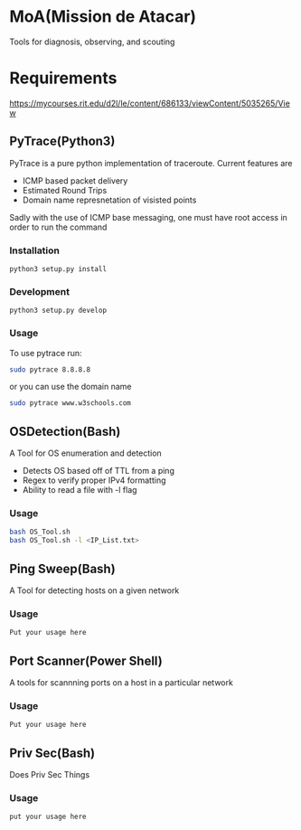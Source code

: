 # MoA(Mission de Atacar)
Tools for diagnosis, observing, and scouting

# Requirements
https://mycourses.rit.edu/d2l/le/content/686133/viewContent/5035265/View

## PyTrace(Python3)
PyTrace is a pure python implementation of traceroute. Current features are
* ICMP based packet delivery
* Estimated Round Trips
* Domain name represnetation of visisted points

Sadly with the use of ICMP base messaging, one must have root access in order to run the command
### Installation
```
python3 setup.py install
```

### Development
```
python3 setup.py develop
```

### Usage
To use pytrace run:
```bash
sudo pytrace 8.8.8.8
```

or you can use the domain name

```bash
sudo pytrace www.w3schools.com
```

## OSDetection(Bash)
A Tool for OS enumeration and detection

* Detects OS based off of TTL from a ping
* Regex to verify proper IPv4 formatting
* Ability to read a file with -l flag

### Usage

```bash
bash OS_Tool.sh
bash OS_Tool.sh -l <IP_List.txt>
```

## Ping Sweep(Bash)
A Tool for detecting hosts on a given network

### Usage

```bash
Put your usage here
```

## Port Scanner(Power Shell)
A tools for scannning ports on a host in a particular network

### Usage

```bash
Put your usage here
```

## Priv Sec(Bash)
Does Priv Sec Things

### Usage

```bash
put your usage here
```
